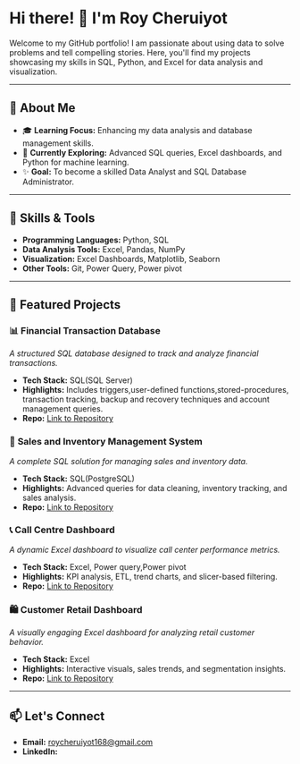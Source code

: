 # Hi there! 👋 I'm Roy Cheruiyot 

Welcome to my GitHub portfolio! I am passionate about using data to solve problems and tell compelling stories. Here, you'll find my projects showcasing my skills in SQL, Python, and Excel for data analysis and visualization.  

------------

## 🚀 About Me  
- 🎓 **Learning Focus:** Enhancing my data analysis and database management skills.  
- 🌱 **Currently Exploring:** Advanced SQL queries, Excel dashboards, and Python for machine learning.  
- ✨ **Goal:** To become a skilled Data Analyst and SQL Database Administrator.  

----------

## 💼 Skills & Tools  
- **Programming Languages:** Python, SQL  
- **Data Analysis Tools:** Excel, Pandas, NumPy  
- **Visualization:** Excel Dashboards, Matplotlib, Seaborn  
- **Other Tools:** Git, Power Query, Power pivot  

---

## 📂 Featured Projects  

### 📊 **Financial Transaction Database**  
*A structured SQL database designed to track and analyze financial transactions.*  
- **Tech Stack:** SQL(SQL Server)  
- **Highlights:** Includes triggers,user-defined functions,stored-procedures, transaction tracking, backup and recovery techniques and account management queries.  
- **Repo:** [Link to Repository](#)  

### 🛒 **Sales and Inventory Management System**  
*A complete SQL solution for managing sales and inventory data.*  
- **Tech Stack:** SQL(PostgreSQL)  
- **Highlights:** Advanced queries for data cleaning, inventory tracking, and sales analysis.  
- **Repo:** [Link to Repository](#)  

### 📞 **Call Centre Dashboard**  
*A dynamic Excel dashboard to visualize call center performance metrics.*  
- **Tech Stack:** Excel, Power query,Power pivot  
- **Highlights:** KPI analysis, ETL, trend charts, and slicer-based filtering.  
- **Repo:** [Link to Repository](#)  

### 🛍️ **Customer Retail Dashboard**  
*A visually engaging Excel dashboard for analyzing retail customer behavior.*  
- **Tech Stack:** Excel  
- **Highlights:** Interactive visuals, sales trends, and segmentation insights.  
- **Repo:** [Link to Repository](#)  

---

## 📫 Let's Connect  
- **Email:** roycheruiyot168@gmail.com  
- **LinkedIn:**   


